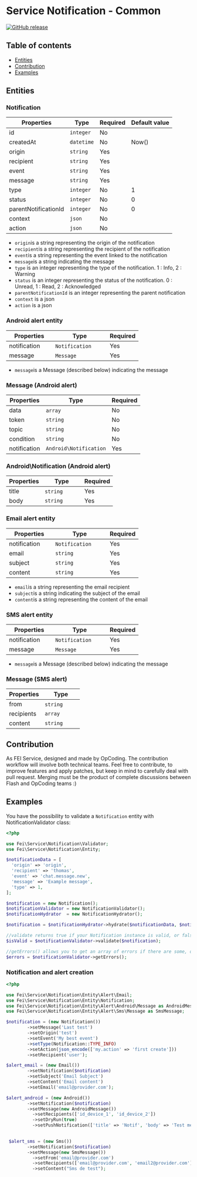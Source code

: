 # Service Notification - Common

[![GitHub release](https://img.shields.io/github/release/flash-global/notification-common.svg?style=for-the-badge)](README.md)

## Table of contents
- [Entities](#entities)
- [Contribution](#contribution)
- [Examples](#examples)

## Entities

### Notification

| Properties    | Type              | Required | Default value |
|---------------|-------------------|----------|---------------|
| id            | `integer`         | No       |               |
| createdAt     | `datetime`        | No       | Now()         |
| origin        | `string`          | Yes      |               |
| recipient     | `string`          | Yes      |               |
| event         | `string`          | Yes      |               |
| message       | `string`          | Yes      |               |
| type          | `integer`         | No       | 1             |
| status        | `integer`         | No       | 0             |
| parentNotificationId| `integer`   | No       | 0             |
| context       | `json`            | No       |               |
| action        | `json`            | No       |               |


* `origin`is a string representing the origin of the notification 
* `recipient`is a string representing the recipient of the notification
* `event`is a string representing the event linked to the notification
* `message`is a string indicating the message 
* `type` is an integer representing the type of the notification. 1 : Info, 2 : Warning
* `status` is an integer representing the status of the notification. 0 : Unread, 1 : Read, 2 : Acknowledged
* `parentNotificationId` is an integer representing the parent notification
* `context` is a json
* `action` is a json


### Android alert entity

| Properties    | Type              | Required |
|---------------|-------------------|----------|
| notification       | `Notification`         | Yes      | 
| message       | `Message`         | Yes      |                             

* `message`is a Message (described below) indicating the message 

### Message (Android alert)

| Properties    | Type              | Required
|---------------|-------------------|------------------
| data          | `array`           | No
| token         | `string`          | No
| topic         | `string`          | No
| condition     | `string`          | No
| notification  | `Android\Notification` | Yes

### Android\Notification (Android alert)

| Properties    | Type              | Required
|---------------|-------------------|------------------
| title         | `string`          | Yes
| body          | `string`          | Yes


### Email alert entity

| Properties    | Type              | Required |
|---------------|-------------------|----------|
| notification       | `Notification`         | Yes      | 
| email         | `string`          | Yes      |               
| subject       | `string`          | Yes      | 
| content       | `string`          | Yes      |               


* `email`is a string representing the email recipient
* `subject`is a string indicating the subject of the email
* `content`is a string representing the content of the email


### SMS alert entity

| Properties    | Type              | Required |
|---------------|-------------------|----------|
| notification       | `Notification`         | Yes      | 
| message       | `Message`           | Yes      |                             

* `message`is a Message (described below) indicating the message 

### Message (SMS alert)

| Properties    | Type              |
|---------------|-------------------|
| from          | `string`          | 
| recipients    | `array`           | 
| content       | `string`          |



## Contribution
As FEI Service, designed and made by OpCoding. The contribution workflow will involve both technical teams. Feel free to contribute, to improve features and apply patches, but keep in mind to carefully deal with pull request. Merging must be the product of complete discussions between Flash and OpCoding teams :) 


## Examples

You have the possibility to validate a `Notification` entity with NotificationValidator class:

```php
<?php

use Fei\Service\Notification\Validator;
use Fei\Service\Notification\Entity;

$notificationData = [
  'origin' => 'origin',
  'recipient' => 'thomas',
  'event' => 'chat.message.new',
  'message' => 'Example message',
  'type' => 1,
];

$notification = new Notification();
$notificationValidator = new NotificationValidator();
$notificationHydrator  = new NotificationHydrator();

$notification = $notificationHydrator->hydrate($notificationData, $notification);

//validate returns true if your Notification instance is valid, or false in the other case
$isValid = $notificationValidator->validate($notification);

//getErrors() allows you to get an array of errors if there are some, or an empty array in the other case
$errors = $notificationValidator->getErrors();

```

### Notification and alert creation

```php
<?php

use Fei\Service\Notification\Entity\Alert\Email;
use Fei\Service\Notification\Entity\Notification;
use Fei\Service\Notification\Entity\Alert\Android\Message as AndroidMessage;
use Fei\Service\Notification\Entity\Alert\Sms\Message as SmsMessage;

$notification = (new Notification())
        ->setMessage('Last test')
        ->setOrigin('test')
        ->setEvent('My best event')
        ->setType(Notification::TYPE_INFO)
        ->setAction(json_encode(['my.action' => 'first create']))
        ->setRecipient('user');

$alert_email = (new Email())
        ->setNotification($notification)
        ->setSubject('Email Subject')
        ->setContent('Email content')
        ->setEmail('email@provider.com');

$alert_android = (new Android())
        ->setNotification($notification)
        ->setMessage(new AndroidMessage())
          ->setRecipients(['id_device_1', 'id_device_2'])
          ->setDryRun(true)
          ->setPushNotification(['title' => 'Notif', 'body' => 'Test message']);

       
 $alert_sms = (new Sms())
        ->setNotification($notification)
        ->setMessage(new SmsMessage())
          ->setFrom('email@provider.com')
          ->setRecipients(['email@provider.com', 'email2@provider.com'])
          ->setContent("Sms de test");
```

